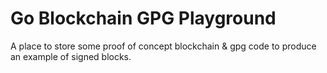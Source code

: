 # Go Blockchain GPG Playground
A place to store some proof of concept blockchain &amp; gpg code to produce an example of signed blocks.